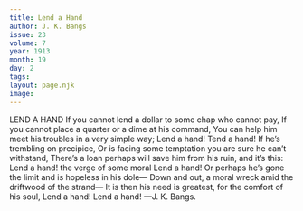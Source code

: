 ```yaml
---
title: Lend a Hand
author: J. K. Bangs
issue: 23
volume: 7
year: 1913
month: 19
day: 2
tags:
layout: page.njk
image:
---
```

LEND A HAND    If you cannot lend a dollar to some chap who cannot pay,    If you cannot place a quarter or a dime at his command,    You can help him meet his troubles in a very simple way; Lend a hand! Tend a hand! If he’s trembling on precipice, Or is facing some temptation you are sure he can’t withstand, There’s a loan perhaps will save him from his ruin, and it’s this: Lend a hand! the verge of some moral Lend a hand! Or perhaps he’s gone the limit and is hopeless in his dole— Down and out, a moral wreck amid the driftwood of the strand— It is then his need is greatest, for the comfort of his soul, Lend a hand! Lend a hand! —J. K. Bangs. 




